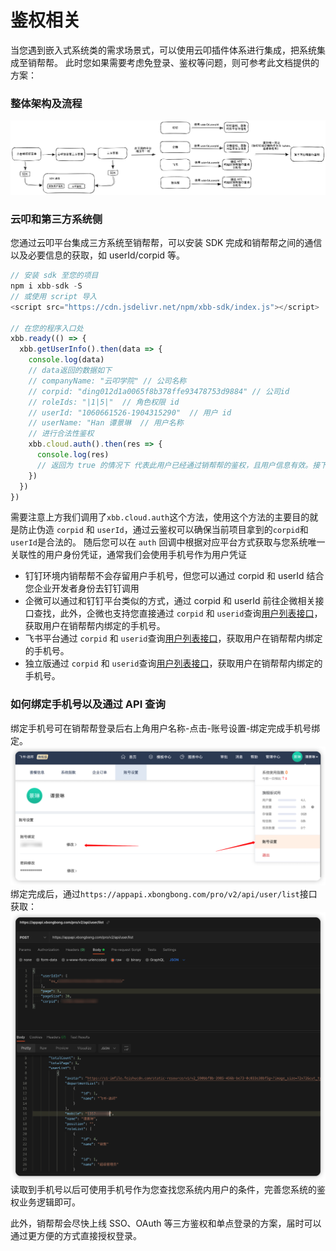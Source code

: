 # 鉴权相关

当您遇到嵌入式系统类的需求场景式，可以使用云叩插件体系进行集成，把系统集成至销帮帮。
此时您如果需要考虑免登录、鉴权等问题，则可参考此文档提供的方案：

### 整体架构及流程
![img_7.png](./img_7.png)
### 云叩和第三方系统侧

您通过云叩平台集成三方系统至销帮帮，可以安装 SDK 完成和销帮帮之间的通信以及必要信息的获取，如 userId/corpid 等。

```javascript
// 安装 sdk 至您的项目
npm i xbb-sdk -S
// 或使用 script 导入
<script src="https://cdn.jsdelivr.net/npm/xbb-sdk/index.js"></script>

// 在您的程序入口处
xbb.ready(() => {
  xbb.getUserInfo().then(data => {
    console.log(data)
    // data返回的数据如下
    // companyName: "云叩学院" // 公司名称
    // corpid: "ding012d1a0065f8b378ffe93478753d9884" // 公司id
    // roleIds: "|1|5|"  // 角色权限 id
    // userId: "1060661526-1904315290"  // 用户 id
    // userName: "Han 谭景琳  // 用户名称
    // 进行合法性鉴权
    xbb.cloud.auth().then(res => {
      console.log(res)
      // 返回为 true 的情况下 代表此用户已经通过销帮帮的鉴权，且用户信息有效。接下来进行第三方系统鉴权即可
    })
  })
})
```
需要注意上方我们调用了`xbb.cloud.auth`这个方法，使用这个方法的主要目的就是防止伪造 `corpid` 和 `userId`，通过云鉴权可以确保当前项目拿到的`corpid`和`userId`是合法的。
随后您可以在 `auth` 回调中根据对应平台方式获取与您系统唯一关联性的用户身份凭证，通常我们会使用手机号作为用户凭证
- 钉钉环境内销帮帮不会存留用户手机号，但您可以通过 corpid 和 userId 结合您企业开发者身份去钉钉调用
- 企微可以通过和钉钉平台类似的方式，通过 corpid 和 userId 前往企微相关接口查找，此外，企微也支持您直接通过 `corpid` 和 `userid`查询[用户列表接口](https://appfapi.xbongbong.com/#/apitest?anchor=%E6%8E%A5%E5%8F%A3%E6%B5%8B%E8%AF%95)，获取用户在销帮帮内绑定的手机号。
- 飞书平台通过 `corpid` 和 `userid`查询[用户列表接口](https://appfapi.xbongbong.com/#/apitest?anchor=%E6%8E%A5%E5%8F%A3%E6%B5%8B%E8%AF%95)，获取用户在销帮帮内绑定的手机号。
- 独立版通过 `corpid` 和 `userid`查询[用户列表接口](https://appfapi.xbongbong.com/#/apitest?anchor=%E6%8E%A5%E5%8F%A3%E6%B5%8B%E8%AF%95)，获取用户在销帮帮内绑定的手机号。

### 如何绑定手机号以及通过 API 查询
绑定手机号可在销帮帮登录后右上角用户名称-点击-账号设置-绑定完成手机号绑定。
![img_8.png](./img_8.png)
绑定完成后，通过`https://appapi.xbongbong.com/pro/v2/api/user/list`接口获取：
![img_9.png](./img_9.png)
读取到手机号以后可使用手机号作为您查找您系统内用户的条件，完善您系统的鉴权业务逻辑即可。

此外，销帮帮会尽快上线 SSO、OAuth 等三方鉴权和单点登录的方案，届时可以通过更方便的方式直接授权登录。